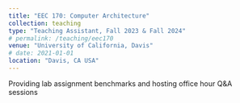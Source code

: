 ```yaml
---
title: "EEC 170: Computer Architecture"
collection: teaching
type: "Teaching Assistant, Fall 2023 & Fall 2024"
# permalink: /teaching/eec170
venue: "University of California, Davis"
# date: 2021-01-01
location: "Davis, CA USA"
---
```


Providing lab assignment benchmarks and hosting office hour Q&A sessions